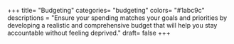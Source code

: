 +++
title= "Budgeting"
categories= "budgeting"
colors= "#1abc9c"
descriptions = "Ensure your spending matches your goals and priorities by developing a realistic and comprehensive budget that will help you stay accountable without feeling deprived."
draft= false
+++

